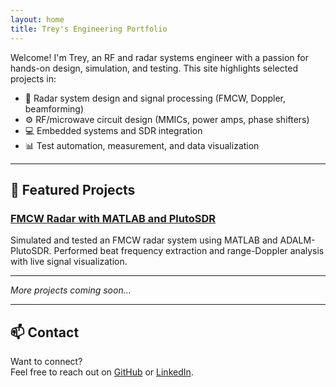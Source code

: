 ```yaml
---
layout: home
title: Trey's Engineering Portfolio
---
```


Welcome! I'm Trey, an RF and radar systems engineer with a passion for hands-on design, simulation, and testing. This site highlights selected projects in:

- 📡 Radar system design and signal processing (FMCW, Doppler, beamforming)
- ⚙️ RF/microwave circuit design (MMICs, power amps, phase shifters)
- 💻 Embedded systems and SDR integration
- 📊 Test automation, measurement, and data visualization

---

## 🔬 Featured Projects

### [FMCW Radar with MATLAB and PlutoSDR](/projects/fmcw-radar.md/)
Simulated and tested an FMCW radar system using MATLAB and ADALM-PlutoSDR. Performed beat frequency extraction and range-Doppler analysis with live signal visualization.

---

*More projects coming soon...*

---

## 📫 Contact

Want to connect?  
Feel free to reach out on [GitHub](https://github.com/treylt90) or [LinkedIn](https://www.linkedin.com/in/your-link-here).

